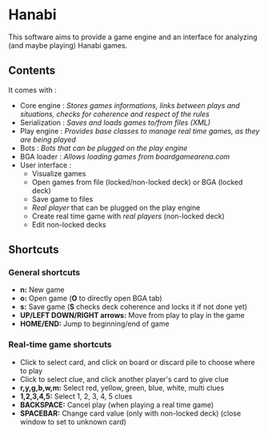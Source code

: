 # Hanabi
This software aims to provide a game engine and an interface for analyzing (and maybe playing) Hanabi games.

## Contents
It comes with :
- Core engine : *Stores games informations, links between plays and situations, checks for coherence and respect of the rules*
- Serialization : *Saves and loads games to/from files (XML)*
- Play engine : *Provides base classes to manage real time games, as they are being played*
- Bots : *Bots that can be plugged on the play engine*
- BGA loader : *Allows loading games from boardgamearena.com*
- User interface :
	+ Visualize games
	+ Open games from file (locked/non-locked deck) or BGA (locked deck)
	+ Save game to files
	+ *Real player* that can be plugged on the play engine
	+ Create real time game with *real players* (non-locked deck)
	+ Edit non-locked decks

## Shortcuts
### General shortcuts
- **n:** New game
- **o:** Open game (**O** to directly open BGA tab)
- **s:** Save game (**S** checks deck coherence and locks it if not done yet)
- **UP/LEFT DOWN/RIGHT arrows:** Move from play to play in the game
- **HOME/END:** Jump to beginning/end of game

### Real-time game shortcuts
- Click to select card, and click on board or discard pile to choose where to play
- Click to select clue, and click another player's card to give clue
- **r,y,g,b,w,m:** Select red, yellow, green, blue, white, multi clues
- **1,2,3,4,5:** Select 1, 2, 3, 4, 5 clues
- **BACKSPACE:** Cancel play (when playing a real time game)
- **SPACEBAR:** Change card value (only with non-locked deck) (close window to set to unknown card)
